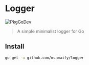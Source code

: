 # Logger

[![PkgGoDev](https://pkg.go.dev/badge/github.com/osamaify/logger)](https://pkg.go.dev/github.com/osamaify/logger)

> A simple minimalist logger for Go

## Install

```sh
go get -u github.com/osamaify/logger
```
